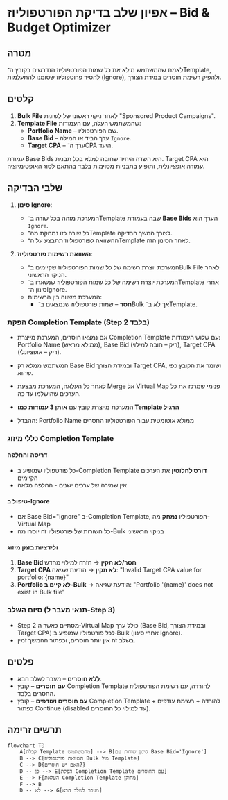 # אפיון שלב בדיקת הפורטפוליוז – Bid & Budget Optimizer

## מטרה
לאמת שהמשתמש מילא את כל שמות הפורטפוליוז הנדרשים בקובץ ה־Template, להסיר פרוטפוליוז שסומנו להתעלמות (Ignore), ולהפיק רשימת חוסרים במידת הצורך.

## קלטים
1. **Bulk File** לאחר ניקוי ראשוני של לשונית "Sponsored Product Campaigns".
2. **Template File** שהמשתמש העלה, עם העמודות:
   - **Portfolio Name** – שם הפורטפוליו.
   - **Base Bid** – ערך הביד או המילה `Ignore`.
   - **Target CPA** – ערך ה־CPA היעד.

עמודת Base Bids היא השדה היחיד שחובה למלא בכל תבנית. Target CPA היא עמודה אופציונלית, ותופיע בתבניות מסוימות בלבד בהתאם לסוג האופטימיזציה.



## שלבי הבדיקה
1. **סינון Ignore**:
   - המערכת מזהה בכל שורה ב־Template שבה בעמודת **Base Bids** הערך הוא `Ignore`.
   - כל שורה כזו נמחקת מה־Template לצורך המשך הבדיקה.
   - ההשוואה לפורטפוליוז תתבצע על ה־Template לאחר הסינון הזה.

2. **השוואת רשימות פורטפוליוז**:
   - המערכת יוצרת רשימה של כל שמות הפורטפוליוז שקיימים ב־Bulk File לאחר הניקוי הראשוני.
   - המערכת יוצרת רשימה של כל שמות הפורטפוליוז שנשארו ב־Template אחרי סינון ה־Ignore.
   - המערכת משווה בין הרשימות:
     - **חסר** – שמות פורטפוליוז שנמצאים ב־Bulk אך לא ב־Template.

### הפקת Completion Template (Step 2 בלבד)
- אם נמצאו חוסרים, המערכת מייצרת Completion Template עם שלוש העמודות:
  Portfolio Name (ממולא מראש), Base Bid (ריק – חובה למילוי), Target CPA (ריק – אופציונלי).
- המשתמש ממלא רק Base Bid ובמידת הצורך Target CPA, ושומר את הקובץ כפי שהוא.
- לאחר כל העלאה, המערכת מבצעת Merge אל Virtual Map פנימי שמרכז את כל הערכים שהושלמו עד כה.

- המערכת מייצרת קובץ עם **אותן 3 עמודות כמו Template הרגיל**
- ההבדל: Portfolio Name ממולא אוטומטית עבור הפורטפוליוז החסרים

### כללי מיזוג Completion Template

#### דריסה והחלפה
- כל פורטפוליו שמופיע ב-Completion Template **דורס לחלוטין** את הערכים הקיימים
- אין שמירה של ערכים ישנים - החלפה מלאה

#### טיפול ב-Ignore
- אם Base Bid="Ignore" ב-Completion Template, הפורטפוליו **נמחק** מה-Virtual Map
- כל השורות של פורטפוליו זה יוסרו מה-Bulk בניקוי הראשוני

#### ולידציות בזמן מיזוג
1. **Base Bid חסר/לא תקין** → חזרה למילוי מחדש
2. **Target CPA לא תקין** → הודעת שגיאה: "Invalid Target CPA value for portfolio: {name}"
3. **Portfolio לא קיים ב-Bulk** → הודעת שגיאה: "Portfolio '{name}' does not exist in Bulk file"

### סיום השלב (תנאי מעבר ל‑Step 3)
- Step 2 מסתיים כאשר ה‑Virtual Map כולל ערך (Base Bid, ובמידת הצורך Target CPA) לכל פורטפוליו שמופיע ב‑Bulk (אחרי סינון Ignore).
- בשלב זה אין יותר חוסרים, וכפתור ההמשך זמין.

## פלטים
- **ללא חוסרים** – מעבר לשלב הבא.
- **עם חוסרים** – קובץ Completion Template להורדה, עם רשימת הפורטפוליוז החסרים בלבד.
- **עם חוסרים ועודפים** – קובץ Completion Template להורדה + רשימת עודפים + כפתור Continue (disabled עד למילוי כל החוסרים).

## תרשים זרימה
```mermaid
flowchart TD
    A[קבלת Template מהמשתמש] --> B[סינון שורות עם Base Bid='Ignore']
    B --> C[השוואת פורטפוליוז Bulk מול Template]
    C --> D{האם יש חוסרים?}
    D -- כן --> E[הפקת Completion Template עם החוסרים]
    E --> F[העלאת Completion Template מתוקן]
    F --> B
    D -- לא --> G[מעבר לשלב הבא]
